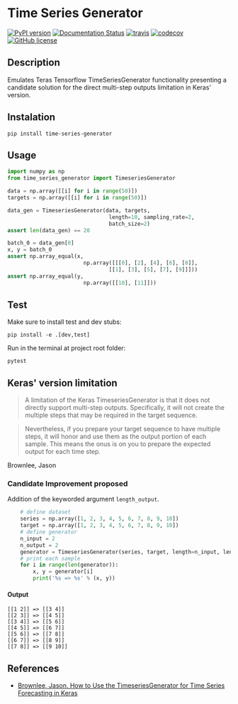 # Time Series Generator

[![PyPI version](https://badge.fury.io/py/time-series-generator.svg)](https://pypi.org/project/time-series-generator/) [![Documentation Status](https://readthedocs.org/projects/time-series-generator/badge/?version=latest)](https://readthedocs.org/projects/time-series-generator/) [![travis](https://travis-ci.org/krypton-unite/time_series_generator.svg?branch=master)](https://travis-ci.org/github/krypton-unite/time_series_generator) [![codecov](https://codecov.io/gh/krypton-unite/time_series_generator/branch/master/graph/badge.svg)](https://codecov.io/gh/krypton-unite/time_series_generator) [![GitHub license](https://img.shields.io/github/license/krypton-unite/time_series_generator)](https://github.com/krypton-unite/time_series_predictor)


## Description
Emulates Teras Tensorflow TimeSeriesGenerator functionality presenting a candidate solution for the direct multi-step outputs limitation in Keras' version.

## Instalation

```terminal
pip install time-series-generator
```

## Usage

```python
import numpy as np
from time_series_generator import TimeseriesGenerator

data = np.array([[i] for i in range(50)])
targets = np.array([[i] for i in range(50)])

data_gen = TimeseriesGenerator(data, targets,
                                length=10, sampling_rate=2,
                                batch_size=2)
assert len(data_gen) == 20

batch_0 = data_gen[0]
x, y = batch_0
assert np.array_equal(x,
                        np.array([[[0], [2], [4], [6], [8]],
                                [[1], [3], [5], [7], [9]]]))
assert np.array_equal(y,
                        np.array([[10], [11]]))
```

## Test

Make sure to install test and dev stubs:

```terminal
pip install -e .[dev,test]
```

Run in the terminal at project root folder:

```terminal
pytest
```

## Keras' version limitation
> A limitation of the Keras TimeseriesGenerator is that it does not directly support multi-step outputs. Specifically, it will not create the multiple steps that may be required in the target sequence.

> Nevertheless, if you prepare your target sequence to have multiple steps, it will honor and use them as the output portion of each sample. This means the onus is on you to prepare the expected output for each time step.

Brownlee, Jason

### Candidate Improvement proposed

Addition of the keyworded argument `length_output`.

```python
    # define dataset
    series = np.array([1, 2, 3, 4, 5, 6, 7, 8, 9, 10])
    target = np.array([1, 2, 3, 4, 5, 6, 7, 8, 9, 10])
    # define generator
    n_input = 2
    n_output = 2
    generator = TimeseriesGenerator(series, target, length=n_input, length_output=n_output, batch_size=1)
    # print each sample
    for i in range(len(generator)):
        x, y = generator[i]
        print('%s => %s' % (x, y))
```

#### Output

```terminal
[[1 2]] => [[3 4]]
[[2 3]] => [[4 5]]
[[3 4]] => [[5 6]]
[[4 5]] => [[6 7]]
[[5 6]] => [[7 8]]
[[6 7]] => [[8 9]]
[[7 8]] => [[9 10]]
```

## References
- [Brownlee, Jason. How to Use the TimeseriesGenerator for Time Series Forecasting in Keras](https://machinelearningmastery.com/how-to-improve-deep-learning-model-robustness-by-adding-noise/)